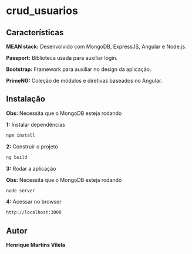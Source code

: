 # crud_usuarios

## Características

**MEAN stack:** Desenvolvido com MongoDB, ExpressJS, Angular e Node.js.

**Passport:** Biblioteca usada para auxíliar login.

**Bootstrap:** Framework para auxiliar no design da aplicação. 

**PrimeNG:** Coleção de módulos e diretivas baseados no Angular.


## Instalação

**Obs:** Necessita que o MongoDB esteja rodando

**1:** Instalar dependências
```bash
npm install
```
**2:** Construir o projeto
```bash
ng build
```
**3:** Rodar a aplicação

**Obs:** Necessita que o MongoDB esteja rodando
```bash
node server
```
**4:** Acessar no browser
```bash
http://localhost:3000
```

## Autor
**Henrique Martins Vilela**

